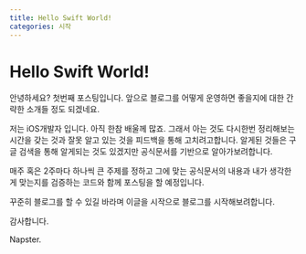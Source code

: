 ```yaml
---
title: Hello Swift World!
categories: 시작
---
```


Hello Swift World!
==============

 안녕하세요?
첫번째 포스팅입니다. 앞으로 블로그를 어떻게 운영하면 좋을지에 대한 간략한 소개들 정도 되겠네요. 

저는 iOS개발자 입니다. 아직 한참 배울께 많죠. 그래서 아는 것도 다시한번 정리해보는 시간을 갖는 것과 잘못 알고 있는 것을 피드백을 통해 고치려고합니다. 알게된 것들은 구글 검색을 통해 알게되는 것도 있겠지만 공식문서를 기반으로 알아가보려합니다. 

매주 혹은 2주마다 하나씩 큰 주제를 정하고 그에 맞는 공식문서의 내용과 내가 생각한게 맞는지를 검증하는 코드와 함께 포스팅을 할 예정입니다.

꾸준히 블로그를 할 수 있길 바라며 이글을 시작으로 블로그를 시작해보려합니다. 

감사합니다.

Napster.
